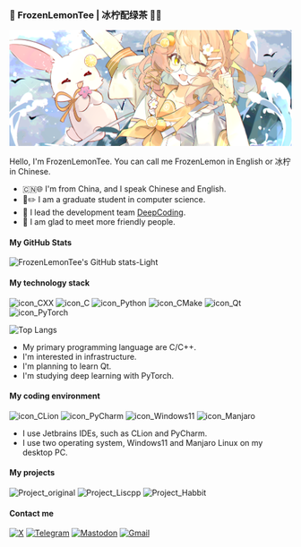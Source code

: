 ### 🧊 FrozenLemonTee | 冰柠配绿茶 🍋🌿

![banner](assets/banner.png)

Hello, I'm FrozenLemonTee. You can call me FrozenLemon in English or 冰柠 in Chinese.

* 🇨🇳🌐 I'm from China, and I speak Chinese and English.
* 📖✏️ I am a graduate student in computer science.
* 👔 I lead the development team [DeepCoding](https://github.com/DeepCodingInTuringAcademy).
* 👋 I am glad to meet more friendly people.

#### My GitHub Stats
![FrozenLemonTee's GitHub stats-Light](https://github-readme-stats.vercel.app/api?username=FrozenLemonTee&show_icons=true&theme=default&custom_title=FrozenLemonTee's%20GitHub%20Stats#gh-light-mode-only)


#### My technology stack
![icon_CXX](https://img.shields.io/badge/C%2B%2B-00599C?style=for-the-badge&logo=c%2B%2B&logoColor=white)
![icon_C](https://img.shields.io/badge/C-00599C?style=for-the-badge&logo=c&logoColor=white)
![icon_Python](https://img.shields.io/badge/Python-FFD43B?style=for-the-badge&logo=python&logoColor=blue)
![icon_CMake](https://img.shields.io/badge/CMake-064F8C?style=for-the-badge&logo=cmake&logoColor=white)
![icon_Qt](https://img.shields.io/badge/Qt-41CD52?style=for-the-badge&logo=qt&logoColor=white)
![icon_PyTorch](https://img.shields.io/badge/PyTorch-EE4C2C?style=for-the-badge&logo=pytorch&logoColor=white)

![Top Langs](https://my-github-readme-stats-git-main-frozenlemontees-projects.vercel.app/api/top-langs/?username=FrozenLemonTee&layout=compact&card_width=450&langs_count=6&exclude_repo=waline,blogSrc,ciyana-button,original_docs,my-github-readme-stats)

* My primary programming language are C/C++.
* I'm interested in infrastructure.
* I'm planning to learn Qt.
* I'm studying deep learning with PyTorch.

#### My coding environment
![icon_CLion](https://img.shields.io/badge/CLion-000000?style=for-the-badge&logo=clion&logoColor=white)
![icon_PyCharm](https://img.shields.io/badge/PyCharm-000000.svg?&style=for-the-badge&logo=PyCharm&logoColor=white)
![icon_Windows11](https://img.shields.io/badge/Windows_11-0078d4?style=for-the-badge&logo=windows-11&logoColor=white)
![icon_Manjaro](https://img.shields.io/badge/manjaro-35BF5C?style=for-the-badge&logo=manjaro&logoColor=white)

* I use Jetbrains IDEs, such as CLion and PyCharm.
* I use two operating system, Windows11 and Manjaro Linux on my desktop PC.

#### My projects
![Project_original](https://my-github-readme-stats-git-main-frozenlemontees-projects.vercel.app/api/pin/?username=FrozenLemonTee&repo=original&cache_seconds=10)
![Project_Liscpp](https://my-github-readme-stats-git-main-frozenlemontees-projects.vercel.app/api/pin/?username=FrozenLemonTee&repo=Liscpp&cache_seconds=10)
![Project_Habbit](https://my-github-readme-stats-git-main-frozenlemontees-projects.vercel.app/api/pin/?username=DeepCodingInTuringAcademy&repo=Habbit&show_owner=true&cache_seconds=10)

#### Contact me
[![X](https://img.shields.io/badge/X-000000?style=for-the-badge&logo=x&logoColor=white)](https://x.com/FrozenlemonTee)
[![Telegram](https://img.shields.io/badge/Telegram-2CA5E0?style=for-the-badge&logo=telegram&logoColor=white)](https://t.me/frozenlemontee)
[![Mastodon](https://img.shields.io/badge/Mastodon-6364FF?style=for-the-badge&logo=Mastodon&logoColor=white)](https://mastodon.social/@frozenlemontee)
[![Gmail](https://img.shields.io/badge/Gmail-D14836?style=for-the-badge&logo=gmail&logoColor=white)](mailto:frozenlemontee@gmail.com)
